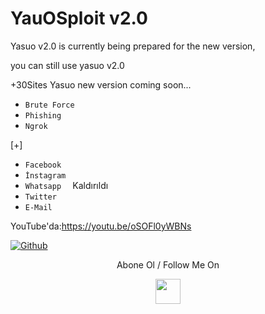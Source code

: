 # YauOSploit v2.0

Yasuo v2.0 is currently being prepared for the new version,

you can still use yasuo v2.0


+30Sites Yasuo new version coming soon...

* `Brute Force   `  
* `Phishing  `   
* `Ngrok  ` 

[+]

* `Facebook ` 
* `İnstagram  `
* `Whatsapp  ` Kaldırıldı
* `Twitter `  
* `E-Mail  `  

YouTube'da:https://youtu.be/oSOFl0yWBNs

[![Github](https://img.shields.io/badge/Github-NE0--WISE-green?style=for-the-badge&logo=github)](https://github.com/NE0WISE)


<p align="center">
  Abone Ol / Follow Me On
</p>
<p align="center">
  <a href="http://youtube.com/channel/UCYeFf4gpfaDgPHDzKVshmNg/">
    <img src="https://github.com/th3unkn0n/extra/blob/master/.img/yt.png" width="40" height="40">
  </a>

</p>
